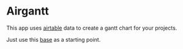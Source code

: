 # Airgantt

This app uses [airtable](https://airtable.com/invite/r/9HSFJ4pA) data to create a gantt chart for your projects.

Just use this [base](https://airtable.com/invite/l?inviteId=invZUEQO3yeML2Cgr&inviteToken=2f3f51b070650e92fb4a6d5d01aafda0) as a starting point.
